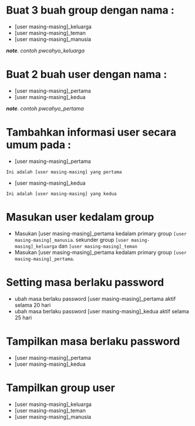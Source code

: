 Buat 3 buah group dengan nama :
===============================
- [user masing-masing]_keluarga
- [user masing-masing]_teman
- [user masing-masing]_manusia

**_note_**.
*contoh pwcahyo_keluarga*

Buat 2 buah user dengan nama :
==============================
- [user masing-masing]_pertama
- [user masing-masing]_kedua

**_note_**.
*contoh pwcahyo_pertama*

Tambahkan informasi user secara umum pada :
===========================================
- [user masing-masing]_pertama 
```
Ini adalah [user masing-masing] yang pertama
```
- [user masing-masing]_kedua
```
Ini adalah [user masing-masing] yang kedua
```

Masukan user kedalam group
==========================
- Masukan [user masing-masing]_pertama kedalam primary group `[user masing-masing]_manusia`. sekunder group `[user masing-masing]_keluarga` dan `[user masing-masing]_teman`
- Masukan [user masing-masing]_pertama kedalam primary group `[user masing-masing]_pertama`.

Setting masa berlaku password
=============================
- ubah masa berlaku password [user masing-masing]_pertama aktif selama 20 hari
- ubah masa berlaku password [user masing-masing]_kedua aktif selama 25 hari

Tampilkan masa berlaku password
===============================
- [user masing-masing]_pertama
- [user masing-masing]_kedua

Tampilkan group user
====================
- [user masing-masing]_keluarga
- [user masing-masing]_teman
- [user masing-masing]_manusia
